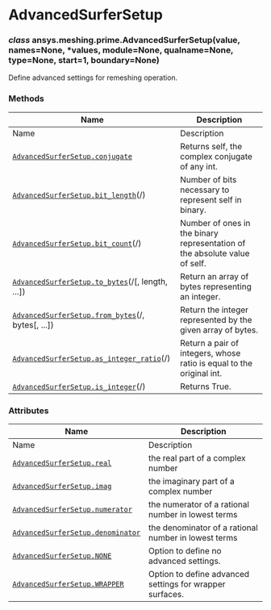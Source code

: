 # AdvancedSurferSetup

<a id="ansys.meshing.prime.AdvancedSurferSetup"></a>

### *class* ansys.meshing.prime.AdvancedSurferSetup(value, names=None, \*values, module=None, qualname=None, type=None, start=1, boundary=None)

Define advanced settings for remeshing operation.

<!-- !! processed by numpydoc !! -->

### Methods

| Name | Description |
|-------------------------------------------------------------------------------------------------------------------------------------------------------------------|----------------------------------------------------------------------------|
| Name | Description |
| [`AdvancedSurferSetup.conjugate`](ansys.meshing.prime.AdvancedSurferSetup.conjugate.md#ansys.meshing.prime.AdvancedSurferSetup.conjugate)                         | Returns self, the complex conjugate of any int.                            |
| [`AdvancedSurferSetup.bit_length`](ansys.meshing.prime.AdvancedSurferSetup.bit_length.md#ansys.meshing.prime.AdvancedSurferSetup.bit_length)(/)                   | Number of bits necessary to represent self in binary.                      |
| [`AdvancedSurferSetup.bit_count`](ansys.meshing.prime.AdvancedSurferSetup.bit_count.md#ansys.meshing.prime.AdvancedSurferSetup.bit_count)(/)                      | Number of ones in the binary representation of the absolute value of self. |
| [`AdvancedSurferSetup.to_bytes`](ansys.meshing.prime.AdvancedSurferSetup.to_bytes.md#ansys.meshing.prime.AdvancedSurferSetup.to_bytes)(/[, length, ...])          | Return an array of bytes representing an integer.                          |
| [`AdvancedSurferSetup.from_bytes`](ansys.meshing.prime.AdvancedSurferSetup.from_bytes.md#ansys.meshing.prime.AdvancedSurferSetup.from_bytes)(/, bytes[, ...])     | Return the integer represented by the given array of bytes.                |
| [`AdvancedSurferSetup.as_integer_ratio`](ansys.meshing.prime.AdvancedSurferSetup.as_integer_ratio.md#ansys.meshing.prime.AdvancedSurferSetup.as_integer_ratio)(/) | Return a pair of integers, whose ratio is equal to the original int.       |
| [`AdvancedSurferSetup.is_integer`](ansys.meshing.prime.AdvancedSurferSetup.is_integer.md#ansys.meshing.prime.AdvancedSurferSetup.is_integer)(/)                   | Returns True.                                                              |

### Attributes

| Name | Description |
|-------------------------------------------------------------------------------------------------------------------------------------------------|----------------------------------------------------------|
| Name | Description |
| [`AdvancedSurferSetup.real`](ansys.meshing.prime.AdvancedSurferSetup.real.md#ansys.meshing.prime.AdvancedSurferSetup.real)                      | the real part of a complex number                        |
| [`AdvancedSurferSetup.imag`](ansys.meshing.prime.AdvancedSurferSetup.imag.md#ansys.meshing.prime.AdvancedSurferSetup.imag)                      | the imaginary part of a complex number                   |
| [`AdvancedSurferSetup.numerator`](ansys.meshing.prime.AdvancedSurferSetup.numerator.md#ansys.meshing.prime.AdvancedSurferSetup.numerator)       | the numerator of a rational number in lowest terms       |
| [`AdvancedSurferSetup.denominator`](ansys.meshing.prime.AdvancedSurferSetup.denominator.md#ansys.meshing.prime.AdvancedSurferSetup.denominator) | the denominator of a rational number in lowest terms     |
| [`AdvancedSurferSetup.NONE`](ansys.meshing.prime.AdvancedSurferSetup.NONE.md#ansys.meshing.prime.AdvancedSurferSetup.NONE)                      | Option to define no advanced settings.                   |
| [`AdvancedSurferSetup.WRAPPER`](ansys.meshing.prime.AdvancedSurferSetup.WRAPPER.md#ansys.meshing.prime.AdvancedSurferSetup.WRAPPER)             | Option to define advanced settings for wrapper surfaces. |
<!-- vale on -->